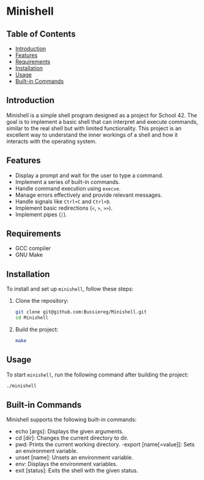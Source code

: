 # Minishell

## Table of Contents
- [Introduction](#introduction)
- [Features](#features)
- [Requirements](#requirements)
- [Installation](#installation)
- [Usage](#usage)
- [Built-in Commands](#built-in-commands)

## Introduction
Minishell is a simple shell program designed as a project for School 42. The goal is to implement a basic shell that can interpret and execute commands, similar to the real shell but with limited functionality. This project is an excellent way to understand the inner workings of a shell and how it interacts with the operating system.

## Features
- Display a prompt and wait for the user to type a command.
- Implement a series of built-in commands.
- Handle command execution using `execve`.
- Manage errors effectively and provide relevant messages.
- Handle signals like `Ctrl+C` and `Ctrl+D`.
- Implement basic redirections (`<`, `>`, `>>`).
- Implement pipes (`|`).

## Requirements
- GCC compiler
- GNU Make

## Installation
To install and set up `minishell`, follow these steps:

1. Clone the repository:
    ```sh
    git clone git@github.com:Bussiereg/Minishell.git
    cd Minishell
    ```

2. Build the project:
    ```sh
    make
    ```

## Usage
To start `minishell`, run the following command after building the project:
```sh
./minishell
```

## Built-in Commands
Minishell supports the following built-in commands:

- echo [args]: Displays the given arguments.
- cd [dir]: Changes the current directory to dir.
- pwd: Prints the current working directory.
 -export [name[=value]]: Sets an environment variable.
- unset [name]: Unsets an environment variable.
- env: Displays the environment variables.
- exit [status]: Exits the shell with the given status.
